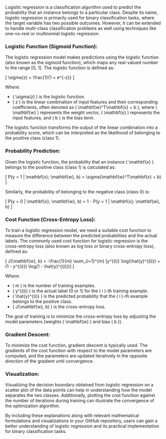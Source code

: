 Logistic regression is a classification algorithm used to predict the probability that an instance belongs to a particular class. Despite its name, logistic regression is primarily used for binary classification tasks, where the target variable has two possible outcomes. However, it can be extended to handle multi-class classification problems as well using techniques like one-vs-rest or multinomial logistic regression.

### Logistic Function (Sigmoid Function):

The logistic regression model makes predictions using the logistic function (also known as the sigmoid function), which maps any real-valued number to the range [0, 1]. The logistic function is defined as:

\[ \sigma(z) = \frac{1}{1 + e^{-z}} \]

Where:
- \( \sigma(z) \) is the logistic function.
- \( z \) is the linear combination of input features and their corresponding coefficients, often denoted as \( \mathbf{w}^T\mathbf{x} + b \), where \( \mathbf{w} \) represents the weight vector, \( \mathbf{x} \) represents the input features, and \( b \) is the bias term.

The logistic function transforms the output of the linear combination into a probability score, which can be interpreted as the likelihood of belonging to the positive class (class 1).

### Probability Prediction:

Given the logistic function, the probability that an instance \( \mathbf{x} \) belongs to the positive class (class 1) is calculated as:

\[ P(y = 1 | \mathbf{x}; \mathbf{w}, b) = \sigma(\mathbf{w}^T\mathbf{x} + b) \]

Similarly, the probability of belonging to the negative class (class 0) is:

\[ P(y = 0 | \mathbf{x}; \mathbf{w}, b) = 1 - P(y = 1 | \mathbf{x}; \mathbf{w}, b) \]

### Cost Function (Cross-Entropy Loss):

To train a logistic regression model, we need a suitable cost function to measure the difference between the predicted probabilities and the actual labels. The commonly used cost function for logistic regression is the cross-entropy loss (also known as log loss or binary cross-entropy loss), defined as:

\[ J(\mathbf{w}, b) = -\frac{1}{m} \sum_{i=1}^{m} [y^{(i)} \log(\hat{y}^{(i)}) + (1 - y^{(i)}) \log(1 - \hat{y}^{(i)})] \]

Where:
- \( m \) is the number of training examples.
- \( y^{(i)} \) is the actual label (0 or 1) for the \( i \)-th training example.
- \( \hat{y}^{(i)} \) is the predicted probability that the \( i \)-th example belongs to the positive class.
- \( J(\mathbf{w}, b) \) is the cross-entropy loss.

The goal of training is to minimize the cross-entropy loss by adjusting the model parameters (weights \( \mathbf{w} \) and bias \( b \)).

### Gradient Descent:

To minimize the cost function, gradient descent is typically used. The gradients of the cost function with respect to the model parameters are computed, and the parameters are updated iteratively in the opposite direction of the gradient until convergence.

### Visualization:

Visualizing the decision boundary obtained from logistic regression on a scatter plot of the data points can help in understanding how the model separates the two classes. Additionally, plotting the cost function against the number of iterations during training can illustrate the convergence of the optimization algorithm.

By including these explanations along with relevant mathematical formulations and visualizations in your GitHub repository, users can gain a better understanding of logistic regression and its practical implementation for binary classification tasks.
